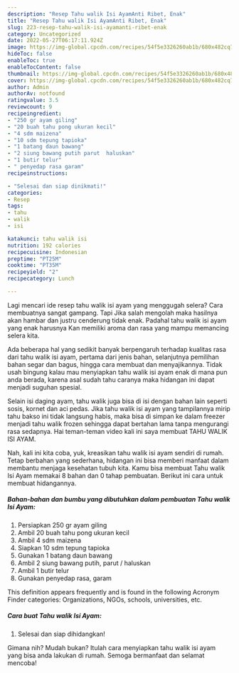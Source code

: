```yaml
---
description: "Resep Tahu walik Isi AyamAnti Ribet, Enak"
title: "Resep Tahu walik Isi AyamAnti Ribet, Enak"
slug: 223-resep-tahu-walik-isi-ayamanti-ribet-enak
category: Uncategorized
date: 2022-05-27T06:17:11.924Z
image: https://img-global.cpcdn.com/recipes/54f5e3326260ab1b/680x482cq70/tahu-walik-isi-ayam-foto-resep-utama.jpg
hideToc: false
enableToc: true
enableTocContent: false
thumbnail: https://img-global.cpcdn.com/recipes/54f5e3326260ab1b/680x482cq70/tahu-walik-isi-ayam-foto-resep-utama.jpg
cover: https://img-global.cpcdn.com/recipes/54f5e3326260ab1b/680x482cq70/tahu-walik-isi-ayam-foto-resep-utama.jpg
author: Admin
authorAv: notfound
ratingvalue: 3.5
reviewcount: 9
recipeingredient:
- "250 gr ayam giling"
- "20 buah tahu pong ukuran kecil"
- "4 sdm maizena"
- "10 sdm tepung tapioka"
- "1 batang daun bawang"
- "2 siung bawang putih parut  haluskan"
- "1 butir telur"
- " penyedap rasa garam"
recipeinstructions:

- "Selesai dan siap dinikmati!"
categories:
- Resep
tags:
- tahu
- walik
- isi

katakunci: tahu walik isi 
nutrition: 192 calories
recipecuisine: Indonesian
preptime: "PT25M"
cooktime: "PT35M"
recipeyield: "2"
recipecategory: Lunch

---
```



Lagi mencari ide resep tahu walik isi ayam yang menggugah selera? Cara membuatnya sangat gampang. Tapi Jika salah mengolah maka hasilnya akan hambar dan justru cenderung tidak enak. Padahal tahu walik isi ayam yang enak harusnya Kan memiliki aroma dan rasa yang mampu memancing selera kita.


Ada beberapa hal yang sedikit banyak berpengaruh terhadap kualitas rasa dari tahu walik isi ayam, pertama dari jenis bahan, selanjutnya pemilihan bahan segar dan bagus, hingga cara membuat dan menyajikannya. Tidak usah bingung kalau mau menyiapkan tahu walik isi ayam enak di mana pun anda berada, karena asal sudah tahu caranya maka hidangan ini dapat menjadi suguhan spesial.

Selain isi daging ayam, tahu walik juga bisa di isi dengan bahan lain seperti sosis, kornet dan aci pedas. Jika tahu walik isi ayam yang tampilannya mirip tahu bakso ini tidak langsung habis, maka bisa di simpan ke dalam freezer menjadi tahu walik frozen sehingga dapat bertahan lama tanpa mengurangi rasa sedapnya. Hai teman-teman video kali ini saya membuat TAHU WALIK ISI AYAM.


Nah, kali ini kita coba, yuk, kreasikan tahu walik isi ayam sendiri di rumah. Tetap berbahan yang sederhana, hidangan ini bisa memberi manfaat dalam membantu menjaga kesehatan tubuh kita. Kamu bisa membuat Tahu walik Isi Ayam memakai 8 bahan dan 0 tahap pembuatan. Berikut ini cara untuk membuat hidangannya.

<!--inarticleads1-->

##### Bahan-bahan dan bumbu yang dibutuhkan dalam pembuatan Tahu walik Isi Ayam:

1. Persiapkan 250 gr ayam giling
1. Ambil 20 buah tahu pong ukuran kecil
1. Ambil 4 sdm maizena
1. Siapkan 10 sdm tepung tapioka
1. Gunakan 1 batang daun bawang
1. Ambil 2 siung bawang putih, parut / haluskan
1. Ambil 1 butir telur
1. Gunakan  penyedap rasa, garam


This definition appears frequently and is found in the following Acronym Finder categories: Organizations, NGOs, schools, universities, etc. 

<!--inarticleads2-->

##### Cara buat Tahu walik Isi Ayam:


1. Selesai dan siap dihidangkan!



Gimana nih? Mudah bukan? Itulah cara menyiapkan tahu walik isi ayam yang bisa anda lakukan di rumah. Semoga bermanfaat dan selamat mencoba!
